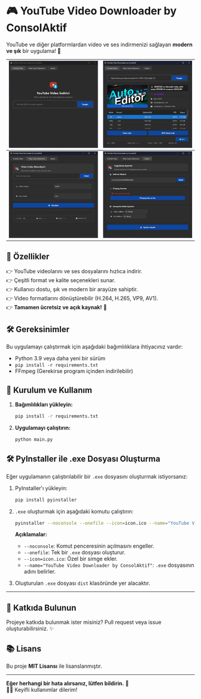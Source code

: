# 🎮 YouTube Video Downloader by ConsolAktif

YouTube ve diğer platformlardan video ve ses indirmenizi sağlayan **modern ve şık** bir uygulama! 🚀

| [![Screenshot](img/1.jpg)](img/1.jpg) | [![Screenshot](img/2.jpg)](img/2.jpg) |
| ------------------------------------- | ------------------------------------- |
| [![Screenshot](img/3.jpg)](img/3.jpg) | [![Screenshot](img/4.jpg)](img/4.jpg) |

## 📌 Özellikler

👉 YouTube videolarını ve ses dosyalarını hızlıca indirir.  
👉 Çeşitli format ve kalite seçenekleri sunar.  
👉 Kullanıcı dostu, şık ve modern bir arayüze sahiptir.  
👉 Video formatlarını dönüştürebilir (H.264, H.265, VP9, AV1).  
👉 **Tamamen ücretsiz ve açık kaynak!** 🎉

## 🛠️ Gereksinimler

Bu uygulamayı çalıştırmak için aşağıdaki bağımlılıklara ihtiyacınız vardır:

- Python 3.9 veya daha yeni bir sürüm
- `pip install -r requirements.txt`
- FFmpeg (Gerekirse program içinden indirilebilir)

## 🚀 Kurulum ve Kullanım

1. **Bağımlılıkları yükleyin:**
   ```sh
   pip install -r requirements.txt
   ```
2. **Uygulamayı çalıştırın:**
   ```sh
   python main.py
   ```

## 🛠️ PyInstaller ile .exe Dosyası Oluşturma

Eğer uygulamanın çalıştırılabilir bir `.exe` dosyasını oluşturmak istiyorsanız:

1. PyInstaller'ı yükleyin:
   ```sh
   pip install pyinstaller
   ```
2. `.exe` oluşturmak için aşağıdaki komutu çalıştırın:

   ```sh
   pyinstaller --noconsole --onefile --icon=icon.ico --name="YouTube Video Downloader by ConsolAktif" main.py
   ```

   **Açıklamalar:**

   - `--noconsole`: Komut penceresinin açılmasını engeller.
   - `--onefile`: Tek bir `.exe` dosyası oluşturur.
   - `--icon=icon.ico`: Özel bir simge ekler.
   - `--name="YouTube Video Downloader by ConsolAktif"`: `.exe` dosyasının adını belirler.

3. Oluşturulan `.exe` dosyası `dist` klasöründe yer alacaktır.

---

## 🐝 Katkıda Bulunun

Projeye katkıda bulunmak ister misiniz? Pull request veya issue oluşturabilirsiniz. ✨

## 📚 Lisans

Bu proje **MIT Lisansı** ile lisanslanmıştır.

---

**Eğer herhangi bir hata alırsanız, lütfen bildirin.** 📩  
🎥🎶 Keyifli kullanımlar dilerim!
